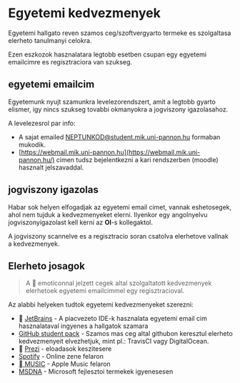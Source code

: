 # Egyetemi kedvezmenyek

Egyetemi hallgato reven szamos ceg/szoftvergyarto termeke es szolgaltasa elerheto tanulmanyi celokra. 

Ezen eszkozok hasznalatara legtobb esetben csupan egy egyetemi emailcimre es regisztraciora van szukseg.

## egyetemi emailcim

Egyetemunk nyujt szamunkra levelezorendszert, amit a legtobb gyarto elismer, igy nincs szukseg tovabbi okmanyokra a jogviszony igazolasahoz. 

A levelezesrol par info:

-  A sajat emailed NEPTUNKOD@student.mik.uni-pannon.hu formaban mukodik.
- [https://webmail.mik.uni-pannon.hu](https://webmail.mik.uni-pannon.hu/) cimen tudsz bejelentkezni a kari rendszerben (moodle) hasznalt jelszavaddal.

## jogviszony igazolas

Habar sok helyen elfogadjak az egyetemi email cimet, vannak eshetosegek, ahol nem tujduk a kedvezmenyeket elerni. Ilyenkor egy angolnyelvu jogviszonyigazolast kell kerni az **OI**-s kollegaktol. 

A jogviszony scannelve es a regisztracio soran csatolva elerhetove vallnak a kedvezmenyek.



## Elerheto josagok

> A :email: emoticonnal jelzett cegek altal szolgaltatott kedvezmenyek elerhetoek egyetemi emailcimmel egy regisztracioval.

 Az alabbi helyeken tudtok egyetemi kedvezmenyeket szerezni:

- :email: [JetBrains](https://www.jetbrains.com/student/) - A piacvezeto IDE-k hasznalata egyetemi email cim hasznalataval ingyenes a hallgatok szamara  
- [GitHub student pack](https://education.github.com) - Szamos mas ceg altal githubon keresztul elerheto kedvezmenyeit elvezhetjuk, mint pl.: TravisCI vagy DigitalOcean.
- :email: [Prezi](https://prezi.com/pricing/) - eloadasok keszitesere 
- [Spotify](https://www.spotify.com/hu/student/) - Online zene felaron
- [ MUSIC](https://applemusic-spotlight.myunidays.com) - Apple Music felaron
- [MSDNA](https://e5.onthehub.com/WebStore/ProductsByMajorVersionList.aspx?ws=a19810d2-bb0c-e111-a703-f04da23e67f6&vsro=8) - Microsoft fejlesztoi termekek igyenesesen
